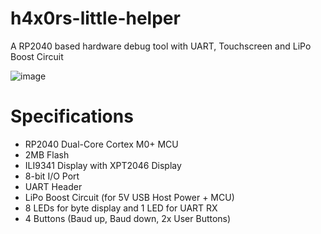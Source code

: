 # h4x0rs-little-helper
A RP2040 based hardware debug tool with UART, Touchscreen and LiPo Boost Circuit

![image](https://user-images.githubusercontent.com/6614616/192500275-f1a54059-b106-4018-8d1f-6d3cc863b05c.png)

# Specifications
* RP2040 Dual-Core Cortex M0+ MCU
* 2MB Flash
* ILI9341 Display with XPT2046 Display
* 8-bit I/O Port
* UART Header
* LiPo Boost Circuit (for 5V USB Host Power + MCU)
* 8 LEDs for byte display and 1 LED for UART RX
* 4 Buttons (Baud up, Baud down, 2x User Buttons)
